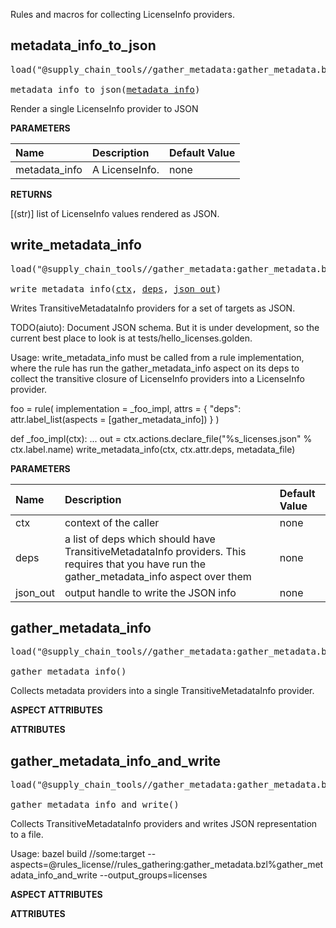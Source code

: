<!-- Generated with Stardoc: http://skydoc.bazel.build -->

Rules and macros for collecting LicenseInfo providers.

<a id="metadata_info_to_json"></a>

## metadata_info_to_json

<pre>
load("@supply_chain_tools//gather_metadata:gather_metadata.bzl", "metadata_info_to_json")

metadata_info_to_json(<a href="#metadata_info_to_json-metadata_info">metadata_info</a>)
</pre>

Render a single LicenseInfo provider to JSON

**PARAMETERS**


| Name  | Description | Default Value |
| :------------- | :------------- | :------------- |
| <a id="metadata_info_to_json-metadata_info"></a>metadata_info |  A LicenseInfo.   |  none |

**RETURNS**

[(str)] list of LicenseInfo values rendered as JSON.


<a id="write_metadata_info"></a>

## write_metadata_info

<pre>
load("@supply_chain_tools//gather_metadata:gather_metadata.bzl", "write_metadata_info")

write_metadata_info(<a href="#write_metadata_info-ctx">ctx</a>, <a href="#write_metadata_info-deps">deps</a>, <a href="#write_metadata_info-json_out">json_out</a>)
</pre>

Writes TransitiveMetadataInfo providers for a set of targets as JSON.

TODO(aiuto): Document JSON schema. But it is under development, so the current
best place to look is at tests/hello_licenses.golden.

Usage:
  write_metadata_info must be called from a rule implementation, where the
  rule has run the gather_metadata_info aspect on its deps to
  collect the transitive closure of LicenseInfo providers into a
  LicenseInfo provider.

  foo = rule(
    implementation = _foo_impl,
    attrs = {
       "deps": attr.label_list(aspects = [gather_metadata_info])
    }
  )

  def _foo_impl(ctx):
    ...
    out = ctx.actions.declare_file("%s_licenses.json" % ctx.label.name)
    write_metadata_info(ctx, ctx.attr.deps, metadata_file)


**PARAMETERS**


| Name  | Description | Default Value |
| :------------- | :------------- | :------------- |
| <a id="write_metadata_info-ctx"></a>ctx |  context of the caller   |  none |
| <a id="write_metadata_info-deps"></a>deps |  a list of deps which should have TransitiveMetadataInfo providers. This requires that you have run the gather_metadata_info aspect over them   |  none |
| <a id="write_metadata_info-json_out"></a>json_out |  output handle to write the JSON info   |  none |


<a id="gather_metadata_info"></a>

## gather_metadata_info

<pre>
load("@supply_chain_tools//gather_metadata:gather_metadata.bzl", "gather_metadata_info")

gather_metadata_info()
</pre>

Collects metadata providers into a single TransitiveMetadataInfo provider.

**ASPECT ATTRIBUTES**



**ATTRIBUTES**



<a id="gather_metadata_info_and_write"></a>

## gather_metadata_info_and_write

<pre>
load("@supply_chain_tools//gather_metadata:gather_metadata.bzl", "gather_metadata_info_and_write")

gather_metadata_info_and_write()
</pre>

Collects TransitiveMetadataInfo providers and writes JSON representation to a file.

Usage:
  bazel build //some:target           --aspects=@rules_license//rules_gathering:gather_metadata.bzl%gather_metadata_info_and_write
      --output_groups=licenses

**ASPECT ATTRIBUTES**



**ATTRIBUTES**



